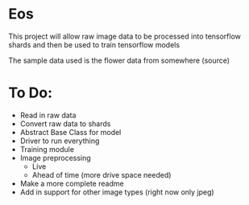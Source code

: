 # Eos
This project will allow raw image data to be processed into
tensorflow shards and then be used to train tensorflow models

The sample data used is the flower data from somewhere (source)

# To Do:
* Read in raw data
* Convert raw data to shards
* Abstract Base Class for model
* Driver to run everything
* Training module
* Image preprocessing
    * Live
    * Ahead of time (more drive space needed)
* Make a more complete readme
* Add in support for other image types (right now only jpeg)